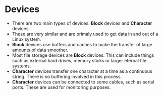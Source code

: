 # Devices
- There are two main types of devices. **Block** devices and **Character** devices.
- These are very similar and are primaly used to get data in and out of a Linux system.
- **Block** devices use buffers and caches to make the transfer of large amounts of data smoother.
- Most file storage devices are **Block** devices. This can include things such as external hard drives, memory sticks or larger eternal file systems.
- **Character** devices transfer one character at a time as a continuous string. There is no buffering involved in this process.
- **Character** devices can be connected to some cables, such as serial ports. These are used for monitoring purposes.